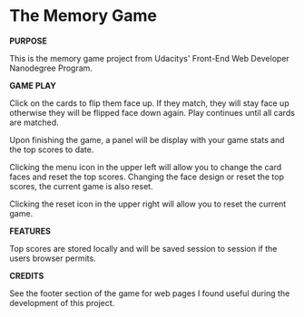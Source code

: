 # The Memory Game

**PURPOSE**

This is the memory game project from Udacitys' Front-End Web Developer Nanodegree Program.


**GAME PLAY**

Click on the cards to flip them face up.  If they match, they will stay face up otherwise they will be flipped face down again.  Play continues until all cards are matched.

Upon finishing the game, a panel will be display with your game stats and the top scores to date.

Clicking the menu icon in the upper left will allow you to change the card faces and reset the top scores.  Changing the face design or reset the top scores, the current game is also reset.

Clicking the reset icon in the upper right will allow you to reset the current game.


**FEATURES**

Top scores are stored locally and will be saved session to session if the users browser permits.


**CREDITS**

See the footer section of the game for web pages I found useful during the development of this project.



